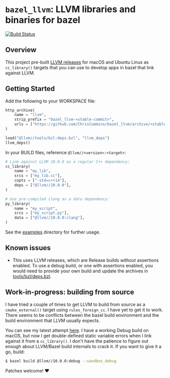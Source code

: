 # `bazel_llvm`: LLVM libraries and binaries for bazel

[![Build Status](https://travis-ci.org/ChrisCummins/bazel_llvm.svg?branch=master)](https://travis-ci.org/ChrisCummins/bazel_llvm)


## Overview

This project pre-built [LLVM releases](https://releases.llvm.org/download.html)
for macOS and Ubuntu Linux as `cc_library()` targets that you can use to develop
apps in bazel that link against LLVM.


## Getting Started

Add the following to your WORKSPACE file:

```py
http_archive(
    name = "llvm",
    strip_prefix = "bazel_llvm-<stable-commit>",
    urls = ["https://github.com/ChrisCummins/bazel_llvm/archive/<stable-commit>.tar.gz"],
)

load("@llvm//tools/bzl:deps.bzl", "llvm_deps")
llvm_deps()
```

In your BUILD files, reference `@llvm//<version>:<target>`:

```py
# Link against LLVM 10.0.0 as a regular C++ dependency:
cc_library(
    name = "my_lib",
    srcs = ["my_lib.cc"],
    copts = ["-std=c++14"],
    deps = ["@llvm//10.0.0"],
)

# Use pre-compiled clang as a data dependency:
py_library(
    name = "my_script",
    srcs = ["my_script.py"],
    data = ["@llvm//10.0.0:clang"],
)
```

See the [examples](examples/) directory for further usage.


## Known issues

* This uses LLVM releases, which are Release builds without assertions enabled.
  To use a debug build, or one with assertions enabled, you would need to
  provide your own build and update the archives in
  [tools/bzl/deps.bzl](tools/bzl/deps.bzl).


## Work-in-progress: building from source

I have tried a couple of times to get LLVM to build from source as a
`cmake_external()` target using `rules_foreign_cc`. I have yet to get it to
work. There seems to be conflicts between the bazel build environment and the
build environment that LLVM usually expects.

You can see my latest attempt
[here](https://github.com/ChrisCummins/bazel_llvm/blob/2d657e1c258db825cd66ae709898beb1324709b7/10.0.0/BUILD#L8-L432).
I have a working Debug build on macOS, but now I get double-defined static
variable errors when I link against it from a `cc_library()`. I don't have the
patience to figure out enough about LLVM/Bazel build internals to crack it. If
you want to give it a go, build:

```sh
$ bazel build @llvm//10.0.0:debug --sandbox_debug
```

Patches welcome! ❤️
